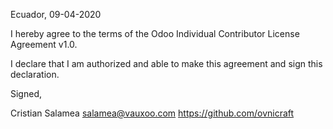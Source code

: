 Ecuador, 09-04-2020

I hereby agree to the terms of the Odoo Individual Contributor License
Agreement v1.0.

I declare that I am authorized and able to make this agreement and sign this
declaration.

Signed,

Cristian Salamea salamea@vauxoo.com https://github.com/ovnicraft
